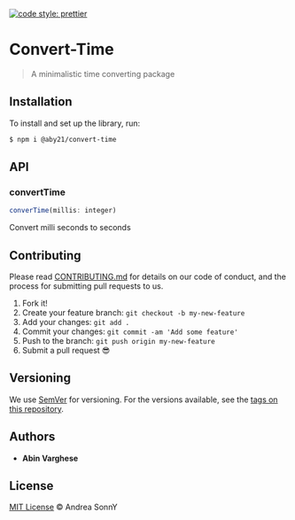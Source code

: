 [![code style: prettier](https://img.shields.io/badge/code_style-prettier-ff69b4.svg?style=flat-square)](https://github.com/prettier/prettier)

# Convert-Time

> A minimalistic time converting package

## Installation

To install and set up the library, run:

```sh
$ npm i @aby21/convert-time
```

## API

### convertTime

```js
converTime(millis: integer)
```

Convert milli seconds to seconds

## Contributing

Please read [CONTRIBUTING.md](CONTRIBUTING.md) for details on our code of conduct, and the process for submitting pull requests to us.

1.  Fork it!
2.  Create your feature branch: `git checkout -b my-new-feature`
3.  Add your changes: `git add .`
4.  Commit your changes: `git commit -am 'Add some feature'`
5.  Push to the branch: `git push origin my-new-feature`
6.  Submit a pull request :sunglasses:

## Versioning

We use [SemVer](http://semver.org/) for versioning. For the versions available, see the [tags on this repository](https://github.com/your/project/tags).

## Authors

* **Abin Varghese** 

## License

[MIT License](https://andreasonny.mit-license.org/2019) © Andrea SonnY
